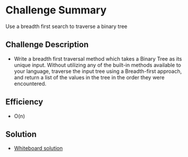 # Challenge Summary
<!-- Short summary or background information -->
Use a breadth first search to traverse a binary tree

## Challenge Description
- Write a breadth first traversal method which takes a Binary Tree as its unique input. Without utilizing any of the built-in methods available to your language, traverse the input tree using a Breadth-first approach, and return a list of the values in the tree in the order they were encountered.

## Efficiency
- O(n)

## Solution
- [Whiteboard solution](./assets/cc18.png)
